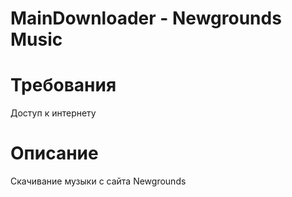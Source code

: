 # MainDownloader - Newgrounds Music
# Требования
Доступ к интернету
# Описание
Скачивание музыки с сайта Newgrounds
